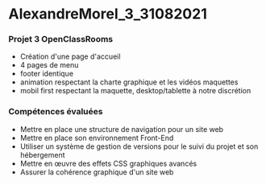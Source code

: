 # AlexandreMorel_3_31082021

### Projet 3 OpenClassRooms

* Création d'une page d'accueil
* 4 pages de menu
* footer identique
* animation respectant la charte graphique et les vidéos maquettes
* mobil first respectant la maquette, desktop/tablette à notre discrétion



### Compétences évaluées
* Mettre en place une structure de navigation pour un site web
* Mettre en place son environnement Front-End
* Utiliser un système de gestion de versions pour le suivi du projet et son hébergement
* Mettre en œuvre des effets CSS graphiques avancés
* Assurer la cohérence graphique d'un site web
